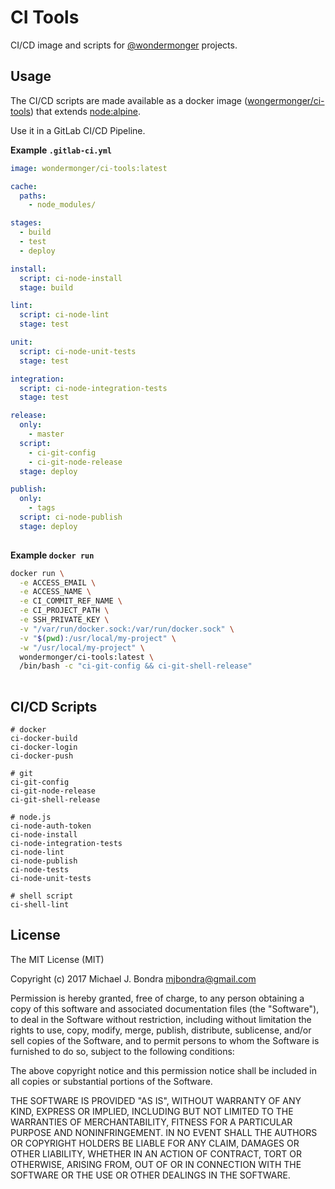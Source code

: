 # CI Tools

CI/CD image and scripts for [@wondermonger](https://gitlab.com/wondermonger) projects.

## Usage

The CI/CD scripts are made available as a docker image ([wongermonger/ci-tools](https://hub.docker.com/r/wondermonger/ci-tools)) that extends [node:alpine](https://github.com/nodejs/docker-node#nodealpine).

Use it in a GitLab CI/CD Pipeline.

**Example `.gitlab-ci.yml`**

```yaml
image: wondermonger/ci-tools:latest

cache:
  paths:
    - node_modules/

stages:
  - build
  - test
  - deploy

install:
  script: ci-node-install
  stage: build

lint:
  script: ci-node-lint
  stage: test

unit:
  script: ci-node-unit-tests
  stage: test

integration:
  script: ci-node-integration-tests
  stage: test

release:
  only:
    - master
  script:
    - ci-git-config
    - ci-git-node-release
  stage: deploy

publish:
  only:
    - tags
  script: ci-node-publish
  stage: deploy
  
```

**Example `docker run`**

```bash
docker run \
  -e ACCESS_EMAIL \
  -e ACCESS_NAME \
  -e CI_COMMIT_REF_NAME \
  -e CI_PROJECT_PATH \
  -e SSH_PRIVATE_KEY \
  -v "/var/run/docker.sock:/var/run/docker.sock" \
  -v "$(pwd):/usr/local/my-project" \
  -w "/usr/local/my-project" \
  wondermonger/ci-tools:latest \
  /bin/bash -c "ci-git-config && ci-git-shell-release"
  
```

## CI/CD Scripts

```shell
# docker
ci-docker-build
ci-docker-login
ci-docker-push

# git
ci-git-config
ci-git-node-release
ci-git-shell-release

# node.js
ci-node-auth-token
ci-node-install
ci-node-integration-tests
ci-node-lint
ci-node-publish
ci-node-tests
ci-node-unit-tests

# shell script
ci-shell-lint

```

## License

The MIT License (MIT)

Copyright (c) 2017 Michael J. Bondra <mjbondra@gmail.com>

Permission is hereby granted, free of charge, to any person obtaining a copy
of this software and associated documentation files (the "Software"), to deal
in the Software without restriction, including without limitation the rights
to use, copy, modify, merge, publish, distribute, sublicense, and/or sell
copies of the Software, and to permit persons to whom the Software is
furnished to do so, subject to the following conditions:

The above copyright notice and this permission notice shall be included in all
copies or substantial portions of the Software.

THE SOFTWARE IS PROVIDED "AS IS", WITHOUT WARRANTY OF ANY KIND, EXPRESS OR
IMPLIED, INCLUDING BUT NOT LIMITED TO THE WARRANTIES OF MERCHANTABILITY,
FITNESS FOR A PARTICULAR PURPOSE AND NONINFRINGEMENT. IN NO EVENT SHALL THE
AUTHORS OR COPYRIGHT HOLDERS BE LIABLE FOR ANY CLAIM, DAMAGES OR OTHER
LIABILITY, WHETHER IN AN ACTION OF CONTRACT, TORT OR OTHERWISE, ARISING FROM,
OUT OF OR IN CONNECTION WITH THE SOFTWARE OR THE USE OR OTHER DEALINGS IN THE
SOFTWARE.

